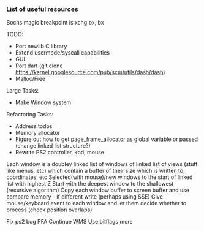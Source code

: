 ### List of useful resources

Bochs magic breakpoint is xchg bx, bx

TODO:
- Port newlib C library
- Extend usermode/syscall capabilities
- GUI 
- Port dart (git clone https://kernel.googlesource.com/pub/scm/utils/dash/dash)
- Malloc/Free

Large Tasks:
- Make Window system

Refactoring Tasks:
- Address todos
- Memory allocator
- Figure out how to get page_frame_allocator as global variable or passed (change linked list structure?)
- Rewrite PS2 controller, kbd, mouse

Each window is a doubley linked list of windows of linked list of views (stuff like menus, etc) which contain a buffer of their size which is written to, coordinates, etc
Selected(with mouse)/new windows to the start of linked list with highest Z
Start with the deepest window to the shallowest (recursive algorithm)
Copy each window buffer to screen buffer and use compare memory - if different write (perhaps using SSE)
Give mouse/keyboard event to each window and let them decide whether to process (check position overlaps)

Fix ps2 bug
PFA
Continue WMS
Use bitflags more
